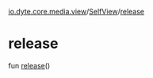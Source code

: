 [io.dyte.core.media.view](../index.md)/[SelfView](index.md)/[release](release.md)

# release


fun [release](release.md)()
